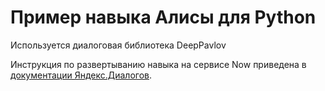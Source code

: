 # Пример навыка Алисы для Python

Используется диалоговая библиотека DeepPavlov

Инструкция по развертыванию навыка на сервисе Now приведена в [документации Яндекс.Диалогов](https://tech.yandex.ru/dialogs/alice/doc/quickstart-python-docpage/).
